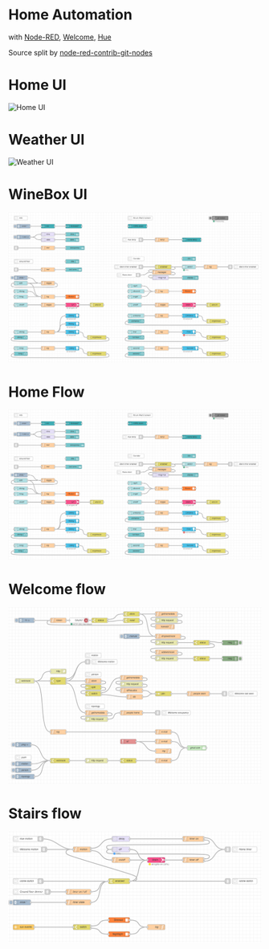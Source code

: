 # Home Automation

with
[Node-RED](https://nodered.org/), 
[Welcome](https://www.netatmo.com/en-eu/security/cam-indoor), 
[Hue](https://www2.meethue.com)

Source split by [node-red-contrib-git-nodes](https://flows.nodered.org/node/node-red-contrib-git-nodes)

# Home UI
![Home UI](static/img/home_ui.PNG?raw=true "Home UI")

# Weather UI
![Weather UI](static/img/weather_ui.PNG?raw=true "Weather UI")

# WineBox UI
![WineBox UI](static/img/home_flow.PNG?raw=true "WineBox UI")

# Home Flow
![Home Flow](static/img/home_flow.PNG?raw=true "Home Flow")

# Welcome flow
![Welcome flow](static/img/welcome_flow.PNG?raw=true "Welcome flow")

# Stairs flow
![Stairs Flow](static/img/stairs_flow.PNG?raw=true "Stairs Flow")
